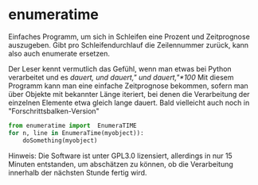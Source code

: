 enumeratime
===============================
Einfaches Programm, um sich in Schleifen eine Prozent und Zeitprognose auszugeben.
Gibt pro Schleifendurchlauf die Zeilennummer zurück, kann also auch enumerate ersetzen.

Der Leser kennt vermutlich das Gefühl, wenn man etwas bei Python verarbeitet und es *dauert, und dauert," und dauert,"\*100*
Mit diesem Programm kann man eine einfache Zeitprognose bekommen, sofern man über Objekte mit bekannter Länge iteriert, bei denen die Verarbeitung der einzelnen Elemente etwa gleich lange dauert.
Bald vielleicht auch noch in "Forschrittsbalken-Version"

```python
from enumeratime import  EnumeraTIME
for n, line in EnumeraTime(myobject)):
    doSomething(myobject)
```
Hinweis:
Die Software ist unter GPL3.0 lizensiert, allerdings in nur 15 Minuten entstanden, um abschätzen zu können, ob die Verarbeitung innerhalb der nächsten Stunde fertig wird.
